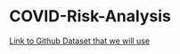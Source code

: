 # COVID-Risk-Analysis
[Link to Github Dataset that we will use](https://github.com/owid/covid-19-data/blob/master/public/data/README.md)